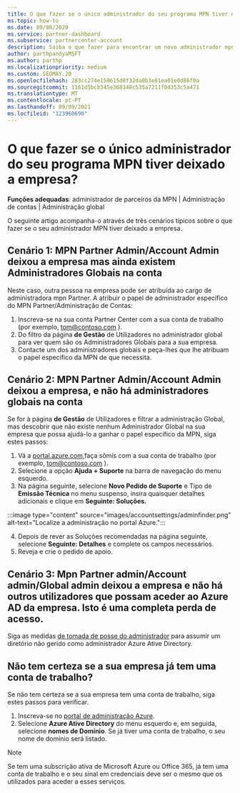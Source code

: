 ```yaml
---
title: O que fazer se o único administrador do seu programa MPN tiver deixado a empresa?
ms.topic: how-to
ms.date: 09/08/2020
ms.service: partner-dashboard
ms.subservice: partnercenter-account
description: Saiba o que fazer para encontrar um novo administrador mpn ou obter ajuda da administração Global da sua empresa. Além disso, aprenda a adicionar um novo administrador partner center global.
author: parthpandyaMSFT
ms.author: parthp
ms.localizationpriority: medium
ms.custom: SEOMAY.20
ms.openlocfilehash: 283cc274e150615d8f32da0b3e81ea01e0d86f0a
ms.sourcegitcommit: 1161d5bcb345e368348c535a7211f0d353c5a471
ms.translationtype: MT
ms.contentlocale: pt-PT
ms.lasthandoff: 09/09/2021
ms.locfileid: "123960690"
---
```

# <a name="what-to-do-if-the-only-admin-for-your-mpn-program-has-left-the-company"></a>O que fazer se o único administrador do seu programa MPN tiver deixado a empresa?

**Funções adequadas**: administrador de parceiros da MPN | Administração de contas | Administração global

O seguinte artigo acompanha-o através de três cenários típicos sobre o que fazer se o seu administrador MPN tiver deixado a empresa.

## <a name="scenario-1-mpn-partner-adminaccount-admin-has-left-the-company-but-there-are-still-global-admins-in-the-account"></a>Cenário 1: MPN Partner Admin/Account Admin deixou a empresa mas ainda existem Administradores Globais na conta

Neste caso, outra pessoa na empresa pode ser atribuída ao cargo de administradora mpn Partner. A atribuir o papel de administrador específico do MPN Partner/Administração de Contas:

1. Inscreva-se na sua conta Partner Center com a sua conta de trabalho (por exemplo, tom@contoso.com ).
1. Do filtro da página **de Gestão** de Utilizadores no administrador global para ver quem são os Administradores Globais para a sua empresa. 
1. Contacte um dos administradores globais e peça-lhes que lhe atribuam o papel específico da MPN de que necessita. 

## <a name="scenario-2-mpn-partner-adminaccount-admin-has-left-the-company-and-there-are-no-global-admins-in-the-account"></a>Cenário 2: MPN Partner Admin/Account Admin deixou a empresa, e não há administradores globais na conta 

Se for à página **de Gestão** de Utilizadores e filtrar a administração Global, mas descobrir que não existe nenhum Administrador Global na sua empresa que possa ajudá-lo a ganhar o papel específico da MPN, siga estes passos:

1. Vá a [portal.azure.com,](https://ms.portal.azure.com/)faça sômis com a sua conta de trabalho (por exemplo, tom@contoso.com ). 
1. Selecione a opção **Ajuda + Suporte** na barra de navegação do menu esquerdo.
1. Na página seguinte, selecione **Novo Pedido de Suporte** e Tipo de **Emissão Técnica** no menu suspenso, insira quaisquer detalhes adicionais e clique em **Seguinte: Soluções.**

:::image type="content" source="images/accountsettings/adminfinder.png" alt-text="Localize a administração no portal Azure.":::

4. Depois de rever as Soluções recomendadas na página seguinte, selecione **Seguinte: Detalhes** e complete os campos necessários.
1. Reveja e crie o pedido de apoio.


## <a name="scenario-3-mpn-partner-adminaccount-adminglobal-admin-has-left-the-company-and-there-are-no-other-users-who-can-access-the-companys-azure-ad-this-is-a-complete-loss-of-access"></a>Cenário 3: Mpn Partner admin/Account admin/Global admin deixou a empresa e não há outros utilizadores que possam aceder ao Azure AD da empresa. Isto é uma completa perda de acesso.

Siga as medidas [de tomada de posse do administrador](/azure/active-directory/users-groups-roles/domains-admin-takeover#internal-admin-takeover) para assumir um diretório não gerido como administrador Azure Ative Directory.

## <a name="not-sure-if-your-company-already-has-a-work-account"></a>Não tem certeza se a sua empresa já tem uma conta de trabalho?

Se não tem certeza se a sua empresa tem uma conta de trabalho, siga estes passos para verificar.

1. Inscreva-se no [portal de administração Azure](https://ms.portal.azure.com).
2. Selecione **Azure Ative Directory** do menu esquerdo e, em seguida, selecione **nomes de Domínio**.
Se já tiver uma conta de trabalho, o seu nome de domínio será listado.

>[!Note]
>Se tem uma subscrição ativa de Microsoft Azure ou Office 365, já tem uma conta de trabalho e o seu sinal em credenciais deve ser o mesmo que os utilizados para aceder a esses serviços.